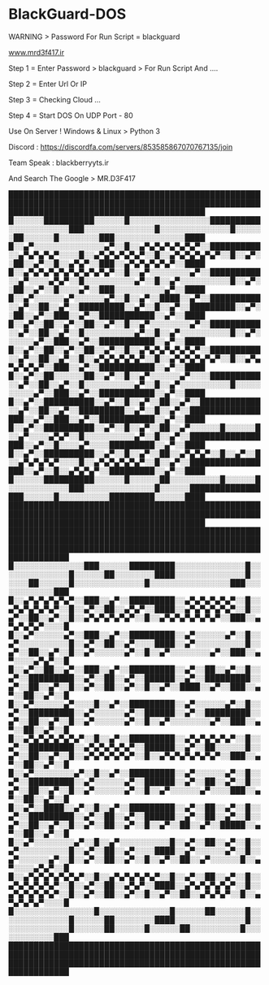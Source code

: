 # BlackGuard-DOS

WARNING > Password For Run Script = blackguard

www.mrd3f417.ir

Step 1 = Enter Password > blackguard > For Run Script And ....

Step 2 = Enter Url Or IP 

Step 3 = Checking Cloud ...

Step 4 = Start DOS On UDP Port - 80 

Use On Server ! 
Windows & Linux > Python 3 


Discord : https://discordfa.com/servers/853585867070767135/join 

Team Speak : blackberryyts.ir

And Search The Google > MR.D3F417 







███████████████████████████████████████████████████████████████████████████████████████████████████████████████████████████████████████████
█░░░░░░██████████░░░░░░█░░░░░░░░░░░░░░░░██████████░░░░░░░░░░░░███░░░░░░░░░░░░░░█░░░░░░░░░░░░░░█░░░░░░██░░░░░░█░░░░░░░░███░░░░░░░░░░░░░░████
█░░▄▀░░░░░░░░░░░░░░▄▀░░█░░▄▀▄▀▄▀▄▀▄▀▄▀░░██████████░░▄▀▄▀▄▀▄▀░░░░█░░▄▀▄▀▄▀▄▀▄▀░░█░░▄▀▄▀▄▀▄▀▄▀░░█░░▄▀░░██░░▄▀░░█░░▄▀▄▀░░███░░▄▀▄▀▄▀▄▀▄▀░░████
█░░▄▀▄▀▄▀▄▀▄▀▄▀▄▀▄▀▄▀░░█░░▄▀░░░░░░░░▄▀░░██████████░░▄▀░░░░▄▀▄▀░░█░░░░░░░░░░▄▀░░█░░▄▀░░░░░░░░░░█░░▄▀░░██░░▄▀░░█░░░░▄▀░░███░░░░░░░░░░▄▀░░████
█░░▄▀░░░░░░▄▀░░░░░░▄▀░░█░░▄▀░░████░░▄▀░░██████████░░▄▀░░██░░▄▀░░█████████░░▄▀░░█░░▄▀░░█████████░░▄▀░░██░░▄▀░░███░░▄▀░░███████████░░▄▀░░████
█░░▄▀░░██░░▄▀░░██░░▄▀░░█░░▄▀░░░░░░░░▄▀░░██████████░░▄▀░░██░░▄▀░░█░░░░░░░░░░▄▀░░█░░▄▀░░░░░░░░░░█░░▄▀░░░░░░▄▀░░███░░▄▀░░███████████░░▄▀░░████
█░░▄▀░░██░░▄▀░░██░░▄▀░░█░░▄▀▄▀▄▀▄▀▄▀▄▀░░██████████░░▄▀░░██░░▄▀░░█░░▄▀▄▀▄▀▄▀▄▀░░█░░▄▀▄▀▄▀▄▀▄▀░░█░░▄▀▄▀▄▀▄▀▄▀░░███░░▄▀░░███████████░░▄▀░░████
█░░▄▀░░██░░░░░░██░░▄▀░░█░░▄▀░░░░░░▄▀░░░░██████████░░▄▀░░██░░▄▀░░█░░░░░░░░░░▄▀░░█░░▄▀░░░░░░░░░░█░░░░░░░░░░▄▀░░███░░▄▀░░███████████░░▄▀░░████
█░░▄▀░░██████████░░▄▀░░█░░▄▀░░██░░▄▀░░████████████░░▄▀░░██░░▄▀░░█████████░░▄▀░░█░░▄▀░░█████████████████░░▄▀░░███░░▄▀░░███████████░░▄▀░░████
█░░▄▀░░██████████░░▄▀░░█░░▄▀░░██░░▄▀░░░░░░█░░░░░░█░░▄▀░░░░▄▀▄▀░░█░░░░░░░░░░▄▀░░█░░▄▀░░█████████████████░░▄▀░░█░░░░▄▀░░░░█████████░░▄▀░░████
█░░▄▀░░██████████░░▄▀░░█░░▄▀░░██░░▄▀▄▀▄▀░░█░░▄▀░░█░░▄▀▄▀▄▀▄▀░░░░█░░▄▀▄▀▄▀▄▀▄▀░░█░░▄▀░░█████████████████░░▄▀░░█░░▄▀▄▀▄▀░░█████████░░▄▀░░████
█░░░░░░██████████░░░░░░█░░░░░░██░░░░░░░░░░█░░░░░░█░░░░░░░░░░░░███░░░░░░░░░░░░░░█░░░░░░█████████████████░░░░░░█░░░░░░░░░░█████████░░░░░░████
███████████████████████████████████████████████████████████████████████████████████████████████████████████████████████████████████████████
██████████████████████████████████████████████████████████████████████████████████████████████████████████████████████████████████████████████████████████████████
█░░░░░░░░░░░░░░███░░░░░░█████████░░░░░░░░░░░░░░█░░░░░░░░░░░░░░█░░░░░░██░░░░░░░░████░░░░░░░░░░░░░░█░░░░░░██░░░░░░█░░░░░░░░░░░░░░█░░░░░░░░░░░░░░░░███░░░░░░░░░░░░███
█░░▄▀▄▀▄▀▄▀▄▀░░███░░▄▀░░█████████░░▄▀▄▀▄▀▄▀▄▀░░█░░▄▀▄▀▄▀▄▀▄▀░░█░░▄▀░░██░░▄▀▄▀░░████░░▄▀▄▀▄▀▄▀▄▀░░█░░▄▀░░██░░▄▀░░█░░▄▀▄▀▄▀▄▀▄▀░░█░░▄▀▄▀▄▀▄▀▄▀▄▀░░███░░▄▀▄▀▄▀▄▀░░░░█
█░░▄▀░░░░░░▄▀░░███░░▄▀░░█████████░░▄▀░░░░░░▄▀░░█░░▄▀░░░░░░░░░░█░░▄▀░░██░░▄▀░░░░████░░▄▀░░░░░░░░░░█░░▄▀░░██░░▄▀░░█░░▄▀░░░░░░▄▀░░█░░▄▀░░░░░░░░▄▀░░███░░▄▀░░░░▄▀▄▀░░█
█░░▄▀░░██░░▄▀░░███░░▄▀░░█████████░░▄▀░░██░░▄▀░░█░░▄▀░░█████████░░▄▀░░██░░▄▀░░██████░░▄▀░░█████████░░▄▀░░██░░▄▀░░█░░▄▀░░██░░▄▀░░█░░▄▀░░████░░▄▀░░███░░▄▀░░██░░▄▀░░█
█░░▄▀░░░░░░▄▀░░░░█░░▄▀░░█████████░░▄▀░░░░░░▄▀░░█░░▄▀░░█████████░░▄▀░░░░░░▄▀░░██████░░▄▀░░█████████░░▄▀░░██░░▄▀░░█░░▄▀░░░░░░▄▀░░█░░▄▀░░░░░░░░▄▀░░███░░▄▀░░██░░▄▀░░█
█░░▄▀▄▀▄▀▄▀▄▀▄▀░░█░░▄▀░░█████████░░▄▀▄▀▄▀▄▀▄▀░░█░░▄▀░░█████████░░▄▀▄▀▄▀▄▀▄▀░░██████░░▄▀░░██░░░░░░█░░▄▀░░██░░▄▀░░█░░▄▀▄▀▄▀▄▀▄▀░░█░░▄▀▄▀▄▀▄▀▄▀▄▀░░███░░▄▀░░██░░▄▀░░█
█░░▄▀░░░░░░░░▄▀░░█░░▄▀░░█████████░░▄▀░░░░░░▄▀░░█░░▄▀░░█████████░░▄▀░░░░░░▄▀░░██████░░▄▀░░██░░▄▀░░█░░▄▀░░██░░▄▀░░█░░▄▀░░░░░░▄▀░░█░░▄▀░░░░░░▄▀░░░░███░░▄▀░░██░░▄▀░░█
█░░▄▀░░████░░▄▀░░█░░▄▀░░█████████░░▄▀░░██░░▄▀░░█░░▄▀░░█████████░░▄▀░░██░░▄▀░░██████░░▄▀░░██░░▄▀░░█░░▄▀░░██░░▄▀░░█░░▄▀░░██░░▄▀░░█░░▄▀░░██░░▄▀░░█████░░▄▀░░██░░▄▀░░█
█░░▄▀░░░░░░░░▄▀░░█░░▄▀░░░░░░░░░░█░░▄▀░░██░░▄▀░░█░░▄▀░░░░░░░░░░█░░▄▀░░██░░▄▀░░░░████░░▄▀░░░░░░▄▀░░█░░▄▀░░░░░░▄▀░░█░░▄▀░░██░░▄▀░░█░░▄▀░░██░░▄▀░░░░░░█░░▄▀░░░░▄▀▄▀░░█
█░░▄▀▄▀▄▀▄▀▄▀▄▀░░█░░▄▀▄▀▄▀▄▀▄▀░░█░░▄▀░░██░░▄▀░░█░░▄▀▄▀▄▀▄▀▄▀░░█░░▄▀░░██░░▄▀▄▀░░████░░▄▀▄▀▄▀▄▀▄▀░░█░░▄▀▄▀▄▀▄▀▄▀░░█░░▄▀░░██░░▄▀░░█░░▄▀░░██░░▄▀▄▀▄▀░░█░░▄▀▄▀▄▀▄▀░░░░█
█░░░░░░░░░░░░░░░░█░░░░░░░░░░░░░░█░░░░░░██░░░░░░█░░░░░░░░░░░░░░█░░░░░░██░░░░░░░░████░░░░░░░░░░░░░░█░░░░░░░░░░░░░░█░░░░░░██░░░░░░█░░░░░░██░░░░░░░░░░█░░░░░░░░░░░░███
██████████████████████████████████████████████████████████████████████████████████████████████████████████████████████████████████████████████████████████████████

